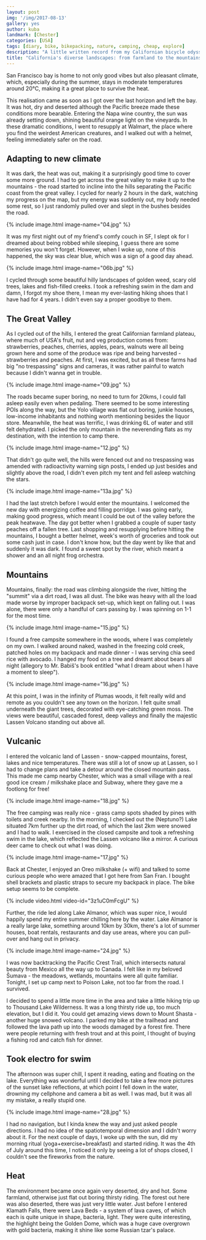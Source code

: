 ```yaml
---
layout: post
img: '/img/2017-08-13'
gallery: yes
author: kuba
landmark: [Chester]
categories: [USA]
tags: [diary, bike, bikepacking, nature, camping, cheap, explore]
description: "A little written record from my Californian bicycle odyssey from San Francisco up to Oregon."
title: "California's diverse landscapes: from farmland to the mountains"
---
```

San Francisco bay is home to not only good vibes but also pleasant climate, which, especially during the summer, stays in moderate temperatures around 20°C, making it a great place to survive the heat.

This realisation came as soon as I got over the last horizon and left the bay. It was hot, dry and deserted although the Pacific breeze made these conditions more bearable. Entering the Napa wine country, the sun was already setting down, shining beautiful orange light on the vineyards. In these dramatic conditions, I went to resupply at Walmart, the place where you find the weirdest American creatures, and I walked out with a helmet, feeling immediately safer on the road.

## Adapting to new climate

It was dark, the heat was out, making it a surprisingly good time to cover some more ground. I had to get across the great valley to make it up to the mountains - the road started to incline into the hills separating the Pacific coast from the great valley. I cycled for nearly 2 hours in the dark, watching my progress on the map, but my energy was suddenly out, my body needed some rest, so I just randomly pulled over and slept in the bushes besides the road.

{% include image.html image-name="04.jpg" %}

It was my first night out of my friend's comfy couch in SF, I slept ok for I dreamed about being robbed while sleeping, I guess there are some memories you won't forget. However, when I woke up, none of this happened, the sky was clear blue, which was a sign of a good day ahead.

{% include image.html image-name="06b.jpg" %}

I cycled through some beautiful hilly landscapes of golden weed, scary old trees, lakes and fish-filled creeks. I took a refreshing swim in the dam and damn, I forgot my shoe there, I mean my ever-lasting hiking shoes that I have had for 4 years. I didn't even say a proper goodbye to them.

## The Great Valley

As I cycled out of the hills, I entered the great Californian farmland plateau, where much of USA's fruit, nut and veg production comes from: strawberries, peaches, cherries, apples, pears, walnuts were all being grown here and some of the produce was ripe and being harvested - strawberries and peaches. At first, I was excited, but as all these farms had big "no trespassing" signs and cameras, it was rather painful to watch because I didn't wanna get in trouble.

{% include image.html image-name="09.jpg" %}

The roads became super boring, no need to turn for 20kms, I could fall asleep easily even when pedaling. There seemed to be some interesting POIs along the way, but the Yolo village was flat out boring, junkie houses, low-income inhabitants and nothing worth mentioning besides the liquor store. Meanwhile, the heat was terrific, I was drinking 6L of water and still felt dehydrated. I picked the only mountain in the neverending flats as my destination, with the intention to camp there. 

{% include image.html image-name="12.jpg" %}

That didn't go quite well, the hills were fenced out and no trespassing was amended with radioactivity warning sign posts, I ended up just besides and slightly above the road, I didn't even pitch my tent and fell asleep watching the stars.

{% include image.html image-name="13a.jpg" %}

I had the last stretch before I would enter the mountains. I welcomed the new day with energizing coffee and filling porridge. I was going early, making good progress, which meant I could be out of the valley before the peak heatwave. The day got better when I grabbed a couple of super tasty peaches off a fallen tree. Last shopping and resupplying before hitting the mountains, I bought a better helmet, week's worth of groceries and took out some cash just in case. I don't know how, but the day went by like that and suddenly it was dark. I found a sweet spot by the river, which meant a shower and an all night frog orchestra. 

## Mountains 

Mountains, finally: the road was climbing alongside the river, hitting the "summit" via a dirt road, I was all dust. The bike was heavy with all the load made worse by improper backpack set-up, which kept on falling out. I was alone, there were only a handful of cars passing by. I was spinning on 1-1 for the most time.

{% include image.html image-name="15.jpg" %}

I found a free campsite somewhere in the woods, where I was completely on my own. I walked around naked, washed in the freezing cold creek, patched holes on my backpack and made dinner - I was serving chia seed rice with avocado. I hanged my food on a tree and dreamt about bears all night (allegory to Mr. Babiš's book entitled "what I dream about when I have a moment to sleep").

{% include image.html image-name="16.jpg" %}

At this point, I was in the infinity of Plumas woods, it felt really wild and remote as you couldn't see any town on the horizon. I felt quite small underneath the giant trees, decorated with eye-catching green moss. The views were beautiful, cascaded forest, deep valleys and finally the majestic Lassen Volcano standing out above all.

## Vulcanic 

I entered the volcanic land of Lassen - snow-capped mountains, forest, lakes and nice temperatures. There was still a lot of snow up at Lassen, so I had to change plans and take a detour around the closed mountain pass. This made me camp nearby Chester, which was a small village with a real good ice cream / milkshake place and Subway, where they gave me a footlong for free!

{% include image.html image-name="18.jpg" %}

The free camping was really nice - grass camp spots shaded by pines with toilets and creek nearby. In the morning, I checked out the (Neptuno?) Lake situated 7km further up the dirt road, of which the last 2km were snowed and I had to walk. I exercised in the closed campsite and took a refreshing swim in the lake, which reflected the Lassen volcano like a mirror. A curious deer came to check out what I was doing.

{% include image.html image-name="17.jpg" %}

Back at Chester, I enjoyed an Oreo milkshake (+ wifi) and talked to some curious people who were amazed that I got here from San Fran. I bought shell brackets and plastic straps to secure my backpack in place. The bike setup seems to be complete.

{% include video.html video-id="3z1uC0mFcgU" %}

Further, the ride led along Lake Almanor, which was super nice, I would happily spend my entire summer chilling here by the water. Lake Almanor is a really large lake, something around 10km by 30km, there's a lot of summer houses, boat rentals, restaurants and day use areas, where you can pull-over and hang out in privacy. 

{% include image.html image-name="24.jpg" %}

I was now backtracking the Pacific Crest Trail, which intersects natural beauty from Mexico all the way up to Canada. I felt like in my beloved Šumava - the meadows, wetlands, mountains were all quite familiar. Tonight, I set up camp next to Poison Lake, not too far from the road. I survived.

I decided to spend a little more time in the area and take a little hiking trip up to Thousand Lake Wilderness. It was a long thirsty ride up, too much elevation, but I did it. You could get amazing views down to Mount Shasta - another huge snowed volcano. I parked my bike at the trailhead and followed the lava path up into the woods damaged by a forest fire.  There were people returning with fresh trout and at this point, I thought of buying a fishing rod and catch fish for dinner.

## Took electro for swim 

The afternoon was super chill, I spent it reading, eating and floating on the lake. Everything was wonderful until I decided to take a few more pictures of the sunset lake reflections, at which point I fell down in the water, drowning my cellphone and camera a bit as well. I was mad, but it was all my mistake, a really stupid one. 

{% include image.html image-name="28.jpg" %}

I had no navigation, but I kinda knew the way and just asked people directions. I had no idea of the spatiotemporal dimension and I didn't worry about it. For the next couple of days, I woke up with the sun, did my morning ritual (yoga+exercise+breakfast) and started riding. It was the 4th of July around this time, I noticed it only by seeing a lot of shops closed, I couldn't see the fireworks from the nature.

## Heat

The environment became once again very deserted, dry and hot. Some farmland, otherwise just flat out boring thirsty riding. The forest out here was also deserted, there was  just very little water. Just before I entered Klamath Falls, there were Lava Beds - a system of lava caves, of which each is quite unique in shape, bacteria, light. They were quite interesting, the highlight being the Golden Dome, which was a huge cave overgrown with gold bacteria, making it shine like some Russian tzar's palace. 